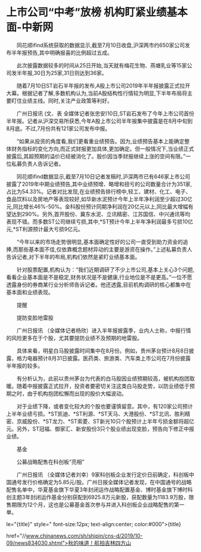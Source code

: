 # 上市公司“中考”放榜 机构盯紧业绩基本面-中新网

　　同花顺ifind系统获取的数据显示,截至7月10日收盘,沪深两市约650家公司发布半年报预告,其中明确报喜的比例超过五成。

　　此次披露数据较多的时间从25日开始,当天就有梅花生物、燕塘乳业等15家公司发半年报,30日为25家,31日则达到36家。

　　随着7月10日ST岩石半年报的发布,A股上市公司2019年半年报披露正式拉开大幕。根据记者了解,多数机构认为,当前A股结构性行情较为明显,下半年布局将主要盯住业绩主线。同时,关注产业政策等利好。

　　广州日报讯 (文、表 全媒体记者张忠安)10日,ST岩石发布了今年上市公司首份半年报。记者从沪深交易所获悉,今年A股上市公司半年报集中披露是在8月中旬到8月底。不过,7月份共有121家公司发布中报。

　　“如果从投资的角度看,我们更看重业绩预告。因为,业绩预告基本上能确定整体财务指标的变化方向,而正式财报更加具体,更加确定。但一般情况下,当业绩正式披露后,其超预期的溢价已经被消化了。股价因当季财报继续上涨的空间有限。”一位私募负责人告诉记者。

　　同花顺ifind数据显示,截至7月10日记者发稿时,沪深两市已有646家上市公司披露了2019年中期业绩预告,其中业绩预增、略增和扭亏的公司数量合计为351家,占比为54.33%。记者对比发现,在业绩预告排行榜中,轻工、建材、化工、电子、食品饮料以及房地产等表现较好,如华新水泥预计今年上半年净利润至少超过30亿元,同比增长46%-50%。金科股份预计同期净利润在20亿元以上,同比最大增幅有望达到290%。另外,首开股份、冀东水泥、立讯精密、江苏国信、中兴通讯等均表现不错。而多数ST公司继续亏损,其中,*ST预计今年上半年净利润最多亏损10亿元,*ST利源预计最大亏损9亿元。

　　“今年以来的市场走势很明显,基本面确定性好的公司一直受到助力资金的追捧,而那些基本面不佳,仅依靠概念题材异动的主要是游资在操作。”上述私募负责人告诉记者,对下半年的布局,机构们依然是紧盯业绩基本面。

　　针对股票配置,机构认为：“我们近期调研了不少上市公司,基本上关心3个问题,看看企业基本面是不是稳定,财务状况是不是健康,行业地位是不是更高。”一位不愿透露身份的券商某行业分析师告诉记者。他还透露,目前机构调研的核心都集中在基本面和业绩表现。

　　提醒

　　提防变脸地雷股

　　广州日报讯 （全媒体记者杨欣）进入半年报披露季，业内人士称，中报行情的风险更多在于个股，尤其要提防业绩不及预期的地雷股。

　　具体来看，明星白马股披露时间集中在8月份。例如，贵州茅台预计8月8日披露，格力电器预计8月31日披露。医药类、旅游类、汽车类上市公司在7月份披露半年报的较多。

　　有分析认为，此前以贵州茅台为代表的白马股因业绩预期较高，被机构抱团取暖。随着中报披露正式拉开，投资者要密切关注这类白马股走势，以防业绩低于预期之时，由于机构抱团松懈而出现的股价大幅波动。

　　对于业绩下降，或者变化较大的个股也要谨慎留意。其中，有120家公司预计上半年业绩亏损。*ST凯迪、*ST利源、*ST天马、大港股份、*ST北讯、胜利精密、京威股份、*ST龙力、*ST索菱、ST新光10只个股预计上半年亏损金额将超亿元。另外，ST冠福、御家汇、新安股份3只个股业绩出现变脸，预告向下修正中报业绩。

　　基金

　　公募战略配售在科创板“亮相”

　　广州日报讯 （全媒体记者刘幸）9家科创板企业发行定价日前确定，科创板中国通号发行价格确定为5.85元/股。广州日报全媒体记者发现，在中国通号的战略配售名单中，华夏基金旗下华夏3年封闭运作战略配置基金、博时基金旗下博时科创主题3年封闭运作基金分别获配到6925.8万元新股，获配数量为1183.9万股，限售期限为12个月，这也是公募基金首次参与并进入科创板企业战略配售的第一单。

le="{title}" style=" font-size:12px; text-align:center; color:#000">{title}

href="//www.chinanews.com/sh/shipin/cns-d/2019/10-09/news834030.shtml">秋的味道！航拍吉林四方山
